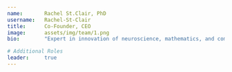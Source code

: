 ```yaml
---
name:       Rachel St.Clair, PhD
username:   Rachel-St-Clair
title:      Co-Founder, CEO
image:      assets/img/team/1.png
bio:        "Expert in innovation of neuroscience, mathematics, and computation."

# Additional Roles
leader:     true
---
```

